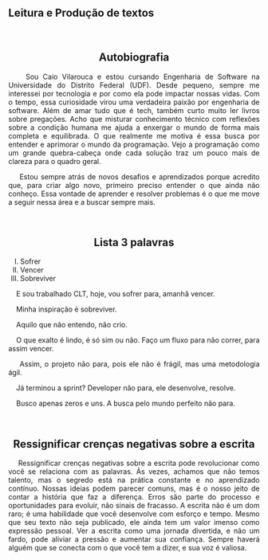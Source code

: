 ## Leitura e Produção de textos
<!-- Texto de autobiografia -->
<br />
<div align="center">
  <h2><strong>Autobiografia</strong></h2>
</div>
<div align="justify">
  <p>&nbsp;&nbsp;&nbsp;&nbsp;Sou Caio Vilarouca e estou cursando Engenharia de Software na Universidade do Distrito Federal (UDF). Desde pequeno, sempre me interessei por          tecnologia e por como ela pode impactar nossas vidas. Com o tempo, essa curiosidade virou uma verdadeira paixão por engenharia de software.
     Além de amar tudo que é tech, também curto muito ler livros sobre pregações. Acho que misturar conhecimento técnico com reflexões sobre a condição humana me ajuda a           enxergar o mundo de forma mais completa e equilibrada. O que realmente me motiva é essa busca por entender e aprimorar o mundo da programação. Vejo a programação como um      grande quebra-cabeça onde cada solução traz um pouco mais de clareza para o quadro geral.</p>
  <p>&nbsp;&nbsp;&nbsp;&nbsp;Estou sempre atrás de novos desafios e aprendizados porque acredito que, para criar algo novo, primeiro preciso entender o que ainda não conheço.      Essa vontade de  aprender e resolver problemas é o que me move a seguir nessa área e a buscar sempre mais.</p>
</div>
<!--Texto de 3 palavras -->
<br />
<div align="center">
  <h2><strong>Lista 3 palavras</strong></h2>
</div>
<!--Lista ordenada-->
<div align="left">
  <ol type="I">
    <li>Sofrer</li>
    <li>Vencer</li>
    <li>Sobreviver</li>
  </ol>
</div>
<div align="justify">
    <p>&nbsp;&nbsp;&nbsp;&nbsp;E sou trabalhado CLT, hoje, vou sofrer para, amanhã vencer.</p>
    <p>&nbsp;&nbsp;&nbsp;&nbsp;Minha inspiração é sobreviver.</p>
    <p>&nbsp;&nbsp;&nbsp;&nbsp;Aquilo que não entendo, não crio.</p>
    <p>&nbsp;&nbsp;&nbsp;&nbsp;O que exalto é lindo, é só sim ou não. Faço um fluxo para não correr, para assim vencer.</p>
    <p>&nbsp;&nbsp;&nbsp;&nbsp;Assim, o projeto não para, pois ele não é frágil, mas uma metodologia ágil.</p>
    <p>&nbsp;&nbsp;&nbsp;&nbsp;Já terminou a sprint? Developer não para, ele desenvolve, resolve.</p>
    <p>&nbsp;&nbsp;&nbsp;&nbsp;Busco apenas zeros e uns. A busca pelo mundo perfeito não para.</p>
</div>
<!--Ressignificação de crenças-->
<br />
<div align="center"><h2><stong>Ressignificar crenças negativas sobre a escrita</stong></h2></div>
<div align="justify">
  <p>&nbsp;&nbsp;&nbsp;&nbsp;Ressignificar crenças negativas sobre a escrita pode revolucionar como você se relaciona com as palavras. Às vezes, achamos que não temos     
     talento, mas o segredo está na prática constante e no aprendizado contínuo. Nossas ideias podem parecer comuns, mas é o nosso jeito de contar a história que faz a          diferença. Erros são parte do processo e oportunidades para evoluir, não sinais de fracasso. A escrita não é um dom raro; é uma habilidade que você desenvolve com     
     esforço e tempo. Mesmo que seu texto não seja publicado, ele ainda tem um valor imenso como expressão pessoal. Ver a escrita como uma jornada divertida, e não um           fardo, pode aliviar a pressão e aumentar sua confiança. Sempre haverá alguém que se conecta com o que você tem a dizer, e sua voz é valiosa.</p>
</div>

